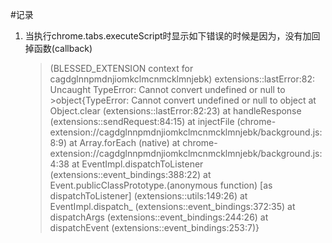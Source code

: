 #记录

1. 当执行chrome.tabs.executeScript时显示如下错误的时候是因为，没有加回掉函数(callback)
    >(BLESSED_EXTENSION context for cagdglnnpmdnjiomkclmcnmcklmnjebk) extensions::lastError:82: Uncaught TypeError: Cannot convert undefined or null to >object{TypeError: Cannot convert undefined or null to object
    >at Object.clear (extensions::lastError:82:23)
    >at handleResponse (extensions::sendRequest:84:15)
    >at injectFile (chrome-extension://cagdglnnpmdnjiomkclmcnmcklmnjebk/background.js:8:9)
    >at Array.forEach (native)
    >at chrome-extension://cagdglnnpmdnjiomkclmcnmcklmnjebk/background.js:4:38
    >at EventImpl.dispatchToListener (extensions::event_bindings:388:22)
    >at Event.publicClassPrototype.(anonymous function) [as dispatchToListener] (extensions::utils:149:26)
    >at EventImpl.dispatch_ (extensions::event_bindings:372:35)
    >at dispatchArgs (extensions::event_bindings:244:26)
    >at dispatchEvent (extensions::event_bindings:253:7)}